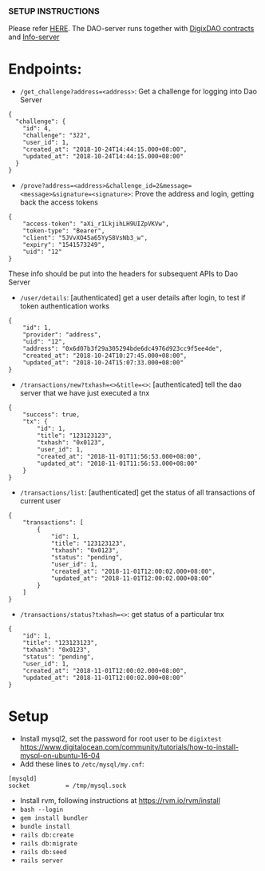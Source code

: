 ### SETUP INSTRUCTIONS
Please refer [HERE](https://gist.github.com/roynalnaruto/52f2be795f256ed7b0f156666108f8fc). The DAO-server runs together with [DigixDAO contracts](https://github.com/DigixGlobal/dao-contracts/tree/dev-info-server) and [Info-server](https://github.com/DigixGlobal/info-server/tree/dev)

# Endpoints:
* `/get_challenge?address=<address>`: Get a challenge for logging into Dao Server
```
{
  "challenge": {
    "id": 4,
    "challenge": "322",
    "user_id": 1,
    "created_at": "2018-10-24T14:44:15.000+08:00",
    "updated_at": "2018-10-24T14:44:15.000+08:00"
  }
}
```

* `/prove?address=<address>&challenge_id=2&message=<message>&signature=<signature>`: Prove the address and login, getting back the access tokens
```
{
    "access-token": "aXi_r1LkjihLH9UIZpVKVw",
    "token-type": "Bearer",
    "client": "5JVvXO45a65YyS8VsNb3_w",
    "expiry": "1541573249",
    "uid": "12"
}
```
These info should be put into the headers for subsequent APIs to Dao Server

* `/user/details`: [authenticated] get a user details after login, to test if token authentication works
```
{
    "id": 1,
    "provider": "address",
    "uid": "12",
    "address": "0x6d07b3f29a305294bde6dc4976d923cc9f5ee4de",
    "created_at": "2018-10-24T10:27:45.000+08:00",
    "updated_at": "2018-10-24T15:07:33.000+08:00"
}
```

* `/transactions/new?txhash=<>&title=<>`: [authenticated] tell the dao server that we have just executed a tnx
```
{
    "success": true,
    "tx": {
        "id": 1,
        "title": "123123123",
        "txhash": "0x0123",
        "user_id": 1,
        "created_at": "2018-11-01T11:56:53.000+08:00",
        "updated_at": "2018-11-01T11:56:53.000+08:00"
    }
}
```

* `/transactions/list`: [authenticated] get the status of all transactions of current user
```
{
    "transactions": [
        {
            "id": 1,
            "title": "123123123",
            "txhash": "0x0123",
            "status": "pending",
            "user_id": 1,
            "created_at": "2018-11-01T12:00:02.000+08:00",
            "updated_at": "2018-11-01T12:00:02.000+08:00"
        }
    ]
}
```

* `/transactions/status?txhash=<>`: get status of a particular tnx
```
{
    "id": 1,
    "title": "123123123",
    "txhash": "0x0123",
    "status": "pending",
    "user_id": 1,
    "created_at": "2018-11-01T12:00:02.000+08:00",
    "updated_at": "2018-11-01T12:00:02.000+08:00"
}
```



# Setup
* Install mysql2, set the password for root user to be `digixtest` https://www.digitalocean.com/community/tutorials/how-to-install-mysql-on-ubuntu-16-04
* Add these lines to `/etc/mysql/my.cnf`:
```
[mysqld]
socket          = /tmp/mysql.sock
```
* Install rvm, following instructions at https://rvm.io/rvm/install
* `bash --login`
* `gem install bundler`
* `bundle install`
* `rails db:create`
* `rails db:migrate`
* `rails db:seed`
* `rails server`
